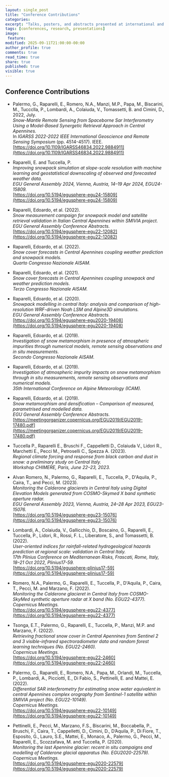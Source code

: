 ```yaml
---
layout: single_post
title: "Conference Contributions"
categories:
excerpt: "Talks, posters, and abstracts presented at international and national conferences."
tags: [conferences, research, presentations]
image:
 feature:
modified: 2025-09-11T21:00:00-00:00
author_profile: true
comments: true
read_time: true
share: true
published: true
visible: true
---
```


## Conference Contributions

- Palermo, G., Raparelli, E., Romero, N.A., Manzi, M.P., Papa, M., Biscarini, M., Tuccclla, P., Lombardi, A., Colaiuda, V., Tomassetti, B. and Cimini, D., 2022, July.  
  *Snow-Mantle Remote Sensing from Spaceborne Sar Interferometry Using a Model-Based Synergetic Retrieval Approach in Central Apennines.*  
  In *IGARSS 2022-2022 IEEE International Geoscience and Remote Sensing Symposium* (pp. 4514-4517). IEEE.  
  [https://doi.org/10.1109/IGARSS46834.2022.9884911](https://doi.org/10.1109/IGARSS46834.2022.9884911)

- Raparelli, E. and Tuccella, P.  
  *Improving snowpack simulation at slope-scale resolution with machine learning and geostatistical downscaling of observed and forecasted weather data.*  
  *EGU General Assembly 2024, Vienna, Austria, 14–19 Apr 2024, EGU24-15809.*  
  [https://doi.org/10.5194/egusphere-egu24-15809](https://doi.org/10.5194/egusphere-egu24-15809)

- Raparelli, Edoardo, et al. (2022).  
  *Snow measurement campaign for snowpack model and satellite retrieval validation in Italian Central Apennines within SMIVIA project.*  
  *EGU General Assembly Conference Abstracts.*  
  [https://doi.org/10.5194/egusphere-egu22-12082](https://doi.org/10.5194/egusphere-egu22-12082)

- Raparelli, Edoardo, et al. (2022).  
  *Snow cover forecasts in Central Apennines coupling weather prediction and snowpack models.*  
  *Quarto Congresso Nazionale AISAM.*

- Raparelli, Edoardo, et al. (2021).  
  *Snow cover forecasts in Central Apennines coupling snowpack and weather prediction models.*  
  *Terzo Congresso Nazionale AISAM.*

- Raparelli, Edoardo, et al. (2020).  
  *Snowpack modelling in central Italy: analysis and comparison of high-resolution WRF-driven Noah LSM and Alpine3D simulations.*  
  *EGU General Assembly Conference Abstracts.*  
  [https://doi.org/10.5194/egusphere-egu2020-19408](https://doi.org/10.5194/egusphere-egu2020-19408)

- Raparelli, Edoardo, et al. (2019).  
  *Investigation of snow metamorphism in presence of atmospheric impurities through numerical models, remote sensing observations and in situ measurements.*  
  *Secondo Congresso Nazionale AISAM.*

- Raparelli, Edoardo, et al. (2019).  
  *Investigation of atmospheric impurity impacts on snow metamorphism through in situ measurements, remote sensing observations and numerical models.*  
  *35th International Conference on Alpine Meteorology (ICAM).*

- Raparelli, Edoardo, et al. (2019).  
  *Snow metamorphism and densification – Comparison of measured, parametrised and modelled data.*  
  *EGU General Assembly Conference Abstracts.*  
  [https://meetingorganizer.copernicus.org/EGU2019/EGU2019-17480.pdf](https://meetingorganizer.copernicus.org/EGU2019/EGU2019-17480.pdf)

- Tuccella P., Raparelli E., Bruschi F., Cappelletti D., Colaiuda V., Lidori R., Marchetti E., Pecci M., Petroselli C., Spezza A. (2023).  
  *Regional climate forcing and response from black carbon and dust in snow: a preliminary study on Central Italy.*  
  *Workshop CHIMERE, Paris, June 22–23, 2023.*

- Alvan Romero, N., Palermo, G., Raparelli, E., Tuccella, P., D'Aquila, P., Caira, T., and Pecci, M. (2023).  
  *Monitoring the Calderone glacierets in Central Italy using Digital Elevation Models generated from COSMO-Skymed X band synthetic aperture radar.*  
  *EGU General Assembly 2023, Vienna, Austria, 24–28 Apr 2023, EGU23-15076.*  
  [https://doi.org/10.5194/egusphere-egu23-15076](https://doi.org/10.5194/egusphere-egu23-15076)

- Lombardi, A., Colaiuda, V., Gallicchio, D., Boscaino, G., Raparelli, E., Tuccella, P., Lidori, R., Rossi, F. L., Liberatore, S., and Tomassetti, B. (2022).  
  *User-oriented indices for rainfall-related hydrogeological hazards prediction at regional scale: validation in Central Italy.*  
  *17th Plinius Conference on Mediterranean Risks, Frascati, Rome, Italy, 18–21 Oct 2022, Plinius17-59.*  
  [https://doi.org/10.5194/egusphere-plinius17-59](https://doi.org/10.5194/egusphere-plinius17-59)

- Romero, N.A., Palermo, G., Raparelli, E., Tuccella, P., D'Aquila, P., Caira, T., Pecci, M. and Marzano, F. (2022).  
  *Monitoring the Calderone glacieret in Central Italy from COSMO-SkyMed synthetic aperture radar at X band (No. EGU22-4377).*  
  *Copernicus Meetings.*  
  [https://doi.org/10.5194/egusphere-egu22-4377](https://doi.org/10.5194/egusphere-egu22-4377)

- Tsonga, E.T., Palermo, G., Raparelli, E., Tuccella, P., Manzi, M.P. and Marzano, F. (2022).  
  *Retrieving fractional snow cover in Central Apennines from Sentinel 2 and 3 visible-infrared spectroradiometer data and random forest learning techniques (No. EGU22-2460).*  
  *Copernicus Meetings.*  
  [https://doi.org/10.5194/egusphere-egu22-2460](https://doi.org/10.5194/egusphere-egu22-2460)

- Palermo, G., Raparelli, E., Romero, N.A., Papa, M., Orlandi, M., Tuccella, P., Lombardi, A., Picciotti, E., Di Fabio, S., Pettinelli, E. and Mattei, E. (2022).  
  *Differential SAR interferometry for estimating snow water equivalent in central Apennines complex orography from Sentinel-1 satellite within SMIVIA project (No. EGU22-10149).*  
  *Copernicus Meetings.*  
  [https://doi.org/10.5194/egusphere-egu22-10149](https://doi.org/10.5194/egusphere-egu22-10149)

- Pettinelli, E., Pecci, M., Marzano, F.S., Biscarini, M., Boccabella, P., Bruschi, F., Caira, T., Cappelletti, D., Cimini, D., D’Aquila, P., Di Fiore, T., Esposito, G., Lauro, S.E., Mattei, E., Monaco, A., Palermo, G., Pecci, M., Raparelli, E., Scozzafava, M. and Tuccella, P. (2020).  
  *Monitoring the last Apennine glacier: recent in situ campaigns and modelling of Calderone glacial apparatus (No. EGU2020-22579).*  
  *Copernicus Meetings.*  
  [https://doi.org/10.5194/egusphere-egu2020-22579](https://doi.org/10.5194/egusphere-egu2020-22579)

